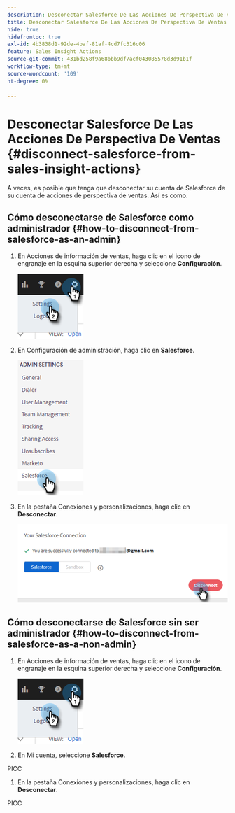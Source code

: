```yaml
---
description: Desconectar Salesforce De Las Acciones De Perspectiva De Ventas - Documentos De Marketo - Documentación Del Producto
title: Desconectar Salesforce De Las Acciones De Perspectiva De Ventas
hide: true
hidefromtoc: true
exl-id: 4b3838d1-92de-4baf-81af-4cd7fc316c06
feature: Sales Insight Actions
source-git-commit: 431bd258f9a68bbb9df7acf043085578d3d91b1f
workflow-type: tm+mt
source-wordcount: '109'
ht-degree: 0%

---
```


# Desconectar Salesforce De Las Acciones De Perspectiva De Ventas {#disconnect-salesforce-from-sales-insight-actions}

A veces, es posible que tenga que desconectar su cuenta de Salesforce de su cuenta de acciones de perspectiva de ventas. Así es como.

## Cómo desconectarse de Salesforce como administrador {#how-to-disconnect-from-salesforce-as-an-admin}

1. En Acciones de información de ventas, haga clic en el icono de engranaje en la esquina superior derecha y seleccione **Configuración**.

   ![](assets/disconnect-salesforce-from-sales-insight-actions-1.png)

1. En Configuración de administración, haga clic en **Salesforce**.

   ![](assets/disconnect-salesforce-from-sales-insight-actions-2.png)

1. En la pestaña Conexiones y personalizaciones, haga clic en **Desconectar**.

   ![](assets/disconnect-salesforce-from-sales-insight-actions-3.png)

## Cómo desconectarse de Salesforce sin ser administrador {#how-to-disconnect-from-salesforce-as-a-non-admin}

1. En Acciones de información de ventas, haga clic en el icono de engranaje en la esquina superior derecha y seleccione **Configuración**.

   ![](assets/disconnect-salesforce-from-sales-insight-actions-4.png)

1. En Mi cuenta, seleccione **Salesforce**.

PICC

1. En la pestaña Conexiones y personalizaciones, haga clic en **Desconectar**.

PICC
